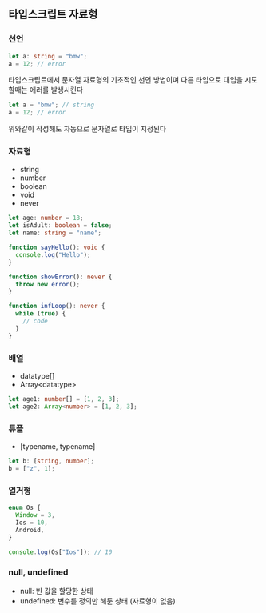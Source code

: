 ## 타입스크립트 자료형

### 선언

```ts
let a: string = "bmw";
a = 12; // error
```

타입스크립트에서 문자열 자료형의 기초적인 선언 방법이며 다른 타입으로 대입을 시도할때는 에러를 발생시킨다

```ts
let a = "bmw"; // string
a = 12; // error
```

위와같이 작성해도 자동으로 문자열로 타입이 지정된다

### 자료형

- string
- number
- boolean
- void
- never

```ts
let age: number = 18;
let isAdult: boolean = false;
let name: string = "name";

function sayHello(): void {
  console.log("Hello");
}

function showError(): never {
  throw new error();
}

function infLoop(): never {
  while (true) {
    // code
  }
}
```

### 배열

- datatype[]
- Array\<datatype>

```ts
let age1: number[] = [1, 2, 3];
let age2: Array<number> = [1, 2, 3];
```

### 튜플

- [typename, typename]

```ts
let b: [string, number];
b = ["z", 1];
```

### 열거형

```ts
enum Os {
  Window = 3,
  Ios = 10,
  Android,
}

console.log(Os["Ios"]); // 10
```

### null, undefined

- null: 빈 값을 할당한 상태
- undefined: 변수를 정의만 해둔 상태 (자료형이 없음)

